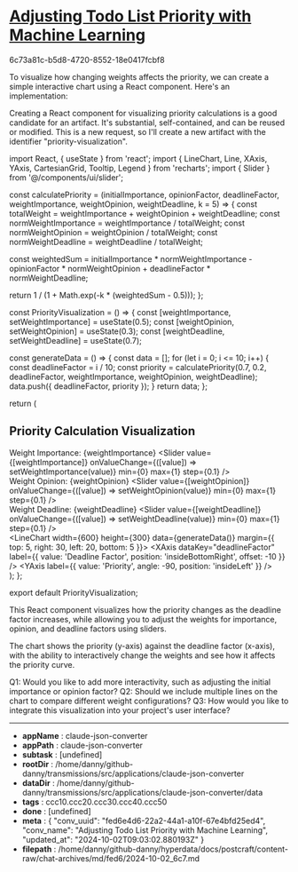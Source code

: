 # [Adjusting Todo List Priority with Machine Learning](https://claude.ai/chat/fed6e4d6-22a2-44a1-a10f-67e4bfd25ed4)

6c73a81c-b5d8-4720-8552-18e0417fcbf8

 To visualize how changing weights affects the priority, we can create a simple interactive chart using a React component. Here's an implementation:

<antThinking>Creating a React component for visualizing priority calculations is a good candidate for an artifact. It's substantial, self-contained, and can be reused or modified. This is a new request, so I'll create a new artifact with the identifier "priority-visualization".</antThinking>

<antArtifact identifier="priority-visualization" type="application/vnd.ant.react" title="Priority Calculation Visualization">
import React, { useState } from 'react';
import { LineChart, Line, XAxis, YAxis, CartesianGrid, Tooltip, Legend } from 'recharts';
import { Slider } from '@/components/ui/slider';

const calculatePriority = (initialImportance, opinionFactor, deadlineFactor, weightImportance, weightOpinion, weightDeadline, k = 5) => {
  const totalWeight = weightImportance + weightOpinion + weightDeadline;
  const normWeightImportance = weightImportance / totalWeight;
  const normWeightOpinion = weightOpinion / totalWeight;
  const normWeightDeadline = weightDeadline / totalWeight;

  const weightedSum = 
    initialImportance * normWeightImportance -
    opinionFactor * normWeightOpinion +
    deadlineFactor * normWeightDeadline;

  return 1 / (1 + Math.exp(-k * (weightedSum - 0.5)));
};

const PriorityVisualization = () => {
  const [weightImportance, setWeightImportance] = useState(0.5);
  const [weightOpinion, setWeightOpinion] = useState(0.3);
  const [weightDeadline, setWeightDeadline] = useState(0.7);

  const generateData = () => {
    const data = [];
    for (let i = 0; i <= 10; i++) {
      const deadlineFactor = i / 10;
      const priority = calculatePriority(0.7, 0.2, deadlineFactor, weightImportance, weightOpinion, weightDeadline);
      data.push({ deadlineFactor, priority });
    }
    return data;
  };

  return (
    <div className="p-4">
      <h2 className="text-2xl font-bold mb-4">Priority Calculation Visualization</h2>
      <div className="mb-4">
        <label className="block mb-2">Weight Importance: {weightImportance}</label>
        <Slider value={[weightImportance]} onValueChange={([value]) => setWeightImportance(value)} min={0} max={1} step={0.1} />
      </div>
      <div className="mb-4">
        <label className="block mb-2">Weight Opinion: {weightOpinion}</label>
        <Slider value={[weightOpinion]} onValueChange={([value]) => setWeightOpinion(value)} min={0} max={1} step={0.1} />
      </div>
      <div className="mb-4">
        <label className="block mb-2">Weight Deadline: {weightDeadline}</label>
        <Slider value={[weightDeadline]} onValueChange={([value]) => setWeightDeadline(value)} min={0} max={1} step={0.1} />
      </div>
      <LineChart width={600} height={300} data={generateData()} margin={{ top: 5, right: 30, left: 20, bottom: 5 }}>
        <CartesianGrid strokeDasharray="3 3" />
        <XAxis dataKey="deadlineFactor" label={{ value: 'Deadline Factor', position: 'insideBottomRight', offset: -10 }} />
        <YAxis label={{ value: 'Priority', angle: -90, position: 'insideLeft' }} />
        <Tooltip />
        <Legend />
        <Line type="monotone" dataKey="priority" stroke="#8884d8" />
      </LineChart>
    </div>
  );
};

export default PriorityVisualization;
</antArtifact>

This React component visualizes how the priority changes as the deadline factor increases, while allowing you to adjust the weights for importance, opinion, and deadline factors using sliders.

The chart shows the priority (y-axis) against the deadline factor (x-axis), with the ability to interactively change the weights and see how it affects the priority curve.

Q1: Would you like to add more interactivity, such as adjusting the initial importance or opinion factor?
Q2: Should we include multiple lines on the chart to compare different weight configurations?
Q3: How would you like to integrate this visualization into your project's user interface?

---

* **appName** : claude-json-converter
* **appPath** : claude-json-converter
* **subtask** : [undefined]
* **rootDir** : /home/danny/github-danny/transmissions/src/applications/claude-json-converter
* **dataDir** : /home/danny/github-danny/transmissions/src/applications/claude-json-converter/data
* **tags** : ccc10.ccc20.ccc30.ccc40.ccc50
* **done** : [undefined]
* **meta** : {
  "conv_uuid": "fed6e4d6-22a2-44a1-a10f-67e4bfd25ed4",
  "conv_name": "Adjusting Todo List Priority with Machine Learning",
  "updated_at": "2024-10-02T09:03:02.880193Z"
}
* **filepath** : /home/danny/github-danny/hyperdata/docs/postcraft/content-raw/chat-archives/md/fed6/2024-10-02_6c7.md